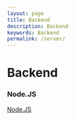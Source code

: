 ```yaml
---
layout: page
title: Backend
description: Backend
keywords: Backend
permalink: /server/
---
```


# Backend

### Node.JS

<a href="/server/nodejs/">Node.JS</a>
